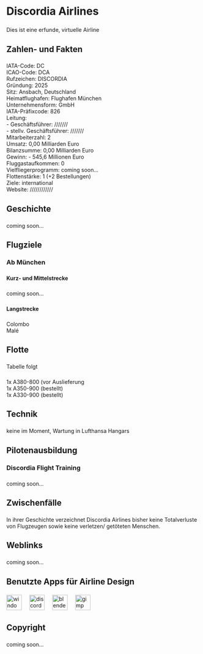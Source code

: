 <h1 align="left">Discordia Airlines</h1>

###

<p align="left">Dies ist eine erfunde, virtuelle Airline</p>

###

<h2 align="left">Zahlen- und Fakten</h2>

###

<p align="left">IATA-Code: DC<br>ICAO-Code: DCA<br>Rufzeichen: DISCORDIA<br>Gründung: 2025<br>Sitz: Ansbach, Deutschland<br>Heimatflughafen: Flughafen München<br>Unternehmensform: GmbH<br>IATA-Präfixcode: 826<br>Leitung:<br>- Geschäftsführer: ///////<br>- stellv. Geschäftsführer: ///////<br>Mitarbeiterzahl: 2<br>Umsatz: 0,00 Milliarden Euro<br>Bilanzsumme: 0,00 Milliarden Euro<br>Gewinn: - 545,6 Millionen Euro<br>Fluggastaufkommen: 0<br>Vielfliegerprogramm: coming soon...<br>Flottenstärke: 1 (+2 Bestellungen)<br>Ziele: international<br>Website: ////////////</p>

###

<h2 align="left">Geschichte</h2>

###

<p align="left">coming soon...</p>

###

<h2 align="left">Flugziele</h2>

###

<h3 align="left">Ab München</h3>

###

<h4 align="left">Kurz- und Mittelstrecke</h4>

###

<p align="left">coming soon...</p>

###

<h4 align="left">Langstrecke</h4>

###

<p align="left">Colombo<br>Malé</p>

###

<h2 align="left">Flotte</h2>

###

<p align="left">Tabelle folgt</p>

###

<p align="left">1x A380-800 (vor Auslieferung<br>1x A350-900 (bestellt)<br>1x A330-900 (bestellt)</p>

###

<h2 align="left">Technik</h2>

###

<p align="left">keine im Moment, Wartung in Lufthansa Hangars</p>

###

<h2 align="left">Pilotenausbildung</h2>

###

<h3 align="left">Discordia Flight Training</h3>

###

<p align="left">coming soon...</p>

###

<h2 align="left">Zwischenfälle</h2>

###

<p align="left">In ihrer Geschichte verzeichnet Discordia Airlines bisher keine Totalverluste von Flugzeugen sowie keine verletzen/ getöteten Menschen.</p>

###

<h2 align="left">Weblinks</h2>

###

<p align="left">coming soon...</p>

###

<h2 align="left">Benutzte Apps für Airline Design</h2>

###

<div align="left">
  <img src="https://cdn.jsdelivr.net/gh/devicons/devicon/icons/windows8/windows8-original.svg" height="40" alt="windows8 logo"  />
  <img width="12" />
  <img src="https://cdn.simpleicons.org/discord/5865F2" height="40" alt="discord logo"  />
  <img width="12" />
  <img src="https://cdn.jsdelivr.net/gh/devicons/devicon/icons/blender/blender-original.svg" height="40" alt="blender logo"  />
  <img width="12" />
  <img src="https://cdn.jsdelivr.net/gh/devicons/devicon/icons/gimp/gimp-original.svg" height="40" alt="gimp logo"  />
</div>

###

<h2 align="left">Copyright</h2>

###

<p align="left">coming soon...</p>

###
